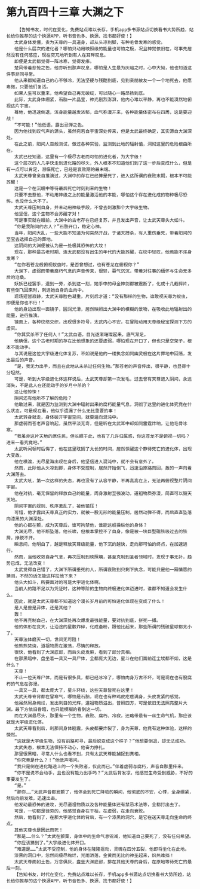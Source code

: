 # 第九百四十三章 大渊之下
        【告知书友，时代在变化，免费站点难以长存，手机app多书源站点切换看书大势所趋，站长给你推荐的这个换源APP，听书音色多、换源、找书都好使！】
       太武身体发僵，贵为天尊的一具道身，却从头凉到脚，有种毛骨发寒的感觉。
       他是什么层次的进化者？哪怕只动用映照级的能量也可怕之极，况且神觉依旧在，可事先居然没有任何感应，现在突兀地听到有人在耳畔叹息。
       即便是太武都觉得一阵冰寒，觉得发瘆。
       楚风带着悲怆之色，他亦听到那声叹息，哪怕是人生最为灰暗之时，心中大恸，他也知道这件事非同寻常。
       他从来都知道自己的心不够冷，无法坚硬与残酷到底，见到亲朋故友一个一个地死去，他愿卑微，只要他们复活。
       如果人生可以重来，他希望自己再无破绽，可以随心一路昂扬到底。
       此际，太武身体绷紧，石胎一片晶莹，神光剧烈澎湃，他内心难以平静，再也不能漠然地俯视这片宇宙。
       蓦地，他迅速倒退，浑身能量越发浓郁，血气弥漫开来，各种能量体密布在四周，这是要迎战！
       “不可能！”他低语，露出忌惮之色。
       因为他找到叹气声的源头，虽然宛若自宇宙深处传来，但是太武最终确定，其实源自大渊深处。
       在此之前，阳间人百般测试，做过各种实验，监测到此地的辐射值，洞彻这里的危险根由所在。
       太武已经知道，这里有一个极尽古老而可怕的进化者，为大宇级！
       这个层次的人几乎快走到进化路的尽头，外人根本不知道他们到了这一步后变成什么，但是有一点可以肯定，濒临死亡，已经是衰败期的最末端。
       太武天尊曾亲自推演过，大渊中的存在已经算是死了，进入这所谓的衰败末期，根本不可能苏醒！
       这是一个在沉眠中等待最后死亡时刻到来的生物！
       只要不去惹他，不动用神级之上的能量激活他的本能，哪怕这个存在进化成的物种极尽恐怖，也没什么大不了。
       太武天尊压制自身，并未动用神级手段，不曾去刺激那个大宇级生物。
       他坚信，这个生物不会苏醒才对！
       可是事实就在眼前，大渊中的古老存在已经复苏，并且发出声音，让太武天尊头大如斗。
       “你是我阳间的古人？”石胎开口，稳定心神。
       当年，阳间大乱，一些大能不知道为何突然开战，于诸天搏杀，有人重伤垂死，带着阳间的至宝去选择自己的葬地。
       这阴间的大渊便被认为是一处极其恐怖的大坟！
       现在，那种最古老时期、连太武都没有出生的年代的大能苏醒，在坟中轻叹，他焉能不浑身发寒？
       “在你若苍龙般俯视蚁虫时，是否曾想过，也有苍龙在俯视你？”
       大渊下，虚弱而带着腐朽气息的声音传来，很轻，暮气沉沉，带着对往事的缅怀与生命无多后的沧桑。
       妖妖已经罢手，退到一旁，杀到这一刻，她手中的母金神剑都被震断了，化成十几截碎片，有些倒飞回来时，刺进她自身的血肉中。
       现场短暂寂静，太武天尊脸色凝重，片刻后才道：“没有那样的生物，谁敢视天尊为蚁虫，即便是你也不行！”
       他的身边出现一面镜子，圆润光滑，居然映照出大渊中的模糊的景物，在吸收此地辐射出的能量，进行推演。
       镜面上，各种纹络交织，出现很多符号，太武内心不安，在冒险动用天尊级秘宝探测下方的虚实。
       “你其实杀不了任何人！”太武自语，目光逐渐璀璨起来，底气渐足。
       他确信，这个古老时期的存在比他想象的还要虚弱，哪怕现在开口了，但也只是空架子，根本不能动手。
       与其说是这位大宇级进化体复苏，不如说是他的一缕执念如同幽灵般在这片葬地中回荡，发出最后的声音。
       “是，我无力出手，而且在此地从未杀过任何生物。”那苍老的声音传出，很平静，也显得十分坦然。
       可是，听到大宇级进化体这样说后，太武天尊却第一次发毛，过去曾有天尊进入阴间，永远消失，不是此人在还能动手的岁月中杀的？
       这让他惊悚！
       阴间还有他所不了解的危险？
       他敢过来，就是因为监测到大渊中辐射出来的腐朽能量气息，洞彻了这里的进化体究竟在什么状态，可是现在看，他似乎遗漏了什么无比重要的事！
       太武转身就走，身体破开宇宙空间，就要遁向混沌中。
       那虚弱而苍老声音响起，虽然平淡无奇，但是听在太武耳中却如同雷霆炸响，让他毛骨冰寒。
       “我虽非这片天地的原住民，但长眠于此，也有了几许归属感，你这苍龙不是俯视一切吗？进来一看究竟吧。”
       太武听闻顿时后悔了，他在这里耽搁了太长的时间，居然惊醒这个静待死亡的进化体，出现大变故。
       他在横渡，无尽星海出现在身后，他坚信进入混沌中，就不会有意外了。
       然而，此际他从头凉到脚，身体不受控制，居然开始倒飞，迅速沿原路而回，轰的一声向着大渊落去。
       太武大吼，第一次这样的失态，再也没有了从容平静，不再高高在上，无法再俯视整片阴间宇宙。
       他在对抗，毫无保留的释放自己的能量，周身激射至强波动，道祖物质弥漫，简直可以毁天灭地。
       阴间宇宙的规则、秩序紊乱了，被他镇压！
       可惜，他才露出天尊真正的实力，就被一股无形的能量压制，居然动弹不得，而后直直坠落向漆黑的大渊深处。
       他的心都在颤，成为天尊后，谁可拘禁他，谁能这般操纵他的身体？
       大渊无尽，他不断坠落，他长啸，但根本掌控不了自身，像是被一块巨型磁铁吸过去的铁屑，挣脱不开。
       瞬息间，他明白了，越是释放天尊级能量，他下沉的越快，走向那可怕的终点，在加速进行。
       然而，当他收敛自身气息，再次压制到映照境，甚至克制到圣者领域时，发现于事无补，趋势已成，无法改变！
       太武觉得自己错了，大渊下所谓垂死的人，所谓衰败到只剩下执念，可能只是他一厢情愿的猜测，不然的话怎能这样拉他下来？
       他头大如斗，所要面对的可是大宇进化体啊。
       当前人的路不足以为凭证时，这种等阶的生物向终极进化体迈进时，谁都不知道会发生什么。
       因此，就是太武天尊都不知道这个漫长岁月前的可怕进化体现在变成了什么！
       是人是兽是异体，还是其他？
       轰！
       他不再克制自己，在大渊深处再次爆发最强能量，要对抗到底，拼死一搏。
       他的体形在变大，让沿途的星骸炸碎，化成齑粉，跟他比起来，那些所谓的残破星球都太小了。
       天尊法体磨灭一切，世间无可阻！
       他熊熊焚烧，道祖物质在激荡，尽情的释放。
       很快，他看到了大渊底部，而后头皮发麻，看到了部分真相。
       在那黑暗中，盘坐着一具又一具尸体，全都庞大无边，星斗在他们面前连尘埃都不如，这是什么？
       天尊！
       不止一位天尊尸体，而是有很多具，都已经冰冷了，哪怕肉身万古不坏，可是现在也有股腐朽的气息在弥漫。
       一具又一具，都太庞大了，星斗环绕，这些天尊皆死在这里！
       太武天尊脊背都在冒寒气，哪怕是石胎，现在也有种鸡皮疙瘩满身，头皮发紧的感觉。
       他虽然周身绚烂，发出刺目的光辉，道祖物质溢出，普照四方，可是依旧无法照亮整片大渊，最下方依旧昏暗，也只能模糊的看到这一切。
       而在大渊最尽头，那里有一个生物，衰败、腐朽、冷寂，还略带最有一丝生命气机，那应该就是大宇级进化体。
       太武天尊看到后，刹那间身体剧震，头皮都要炸裂了，身为天尊，他竟有这种体验，这样的悚然。
       “这就是大宇级生物，没有前路可寻，最后蜕变成这个样子？”他想要倒退，却无法成功。
       太武失态，根本无法保持不动心，他奋力挣扎。
       那里很黑暗，寻常人什么也看不到，只有太武天尊能捕捉到真相。
       “你究竟是什么？！”他低声喝问。
       “我只是倒在进化路途上的一个失败者，仅此而已。”伴着虚弱与腐朽，声音自那里传来。
       “你不是说不会动手，且也没有能力出手吗？”太武后背发凉，他感觉生命受到威胁，不好的事要发生了。
       “是。”
       “那你……”太武声音都发颤了，他体会到死亡降临的瞬间，他彻底的不安，心悸，全身绷紧，然后向前发难，迅速出击。
       他发动最恐怖的进攻，无尽道祖物质以及各种能量体还有禁忌术法等，全都打出去了。
       可是，一切都是徒劳的，他感觉自身在干枯，在虚弱，在走向衰败。
       然后，他看到了，在那大宇进化体的背后，有一个漆黑的洞穴，是它在送天尊走向生命的终点。
       其他天尊也是因此而死！
       “那是……什么？”太武在颤栗，身体中的生命气息锐减，他知道自己要死了，没有任何希望。
       “你应该猜到了。”大宇级进化体开口。
       “难道是……”太武不受控制，他的身体在隆隆摇动，灵魂在四分五裂，他即将坐化在此地。
       漆黑的洞口中，忽然间极尽绚烂，光雨洒落，金黄而无比的神圣起来，炽热难挡！
       太武天尊面如土色，万念俱灰，盘坐大渊底部，排在其他天尊的身后，在原地等待死亡的最后一刻。
       【告知书友，时代在变化，免费站点难以长存，手机app多书源站点切换看书大势所趋，站长给你推荐的这个换源APP，听书音色多、换源、找书都好使！】